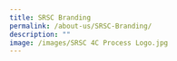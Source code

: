 ```yaml
---
title: SRSC Branding
permalink: /about-us/SRSC-Branding/
description: ""
image: /images/SRSC 4C Process Logo.jpg
---
```


